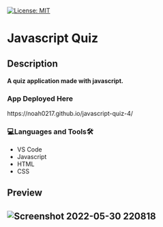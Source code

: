 [![License: MIT](https://img.shields.io/badge/License-MIT-yellow.svg)](https://opensource.org/licenses/MIT)

# Javascript Quiz

<h2>Description<br><h4>A quiz application made with javascript.
<h3 align="left">App Deployed Here</h3>
 https://noah0217.github.io/javascript-quiz-4/
  
<h3 align="left">💻Languages and Tools🛠️</h3>

- VS Code
- Javascript
- HTML
- CSS

<h2>Preview<h2>
 
![Screenshot 2022-05-30 220818](https://user-images.githubusercontent.com/84366215/171091036-8ba2c9f6-2624-4681-b8af-e359fc4d0c14.png)
